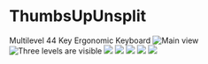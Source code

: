 # ThumbsUpUnsplit
 Multilevel 44 Key Ergonomic Keyboard
![Main view](https://github.com/ak66666/ThumbsUpUnsplit/blob/main/Photos-001%20(12)/20220219_191523.jpg)
![Three levels are visible](https://github.com/ak66666/ThumbsUpUnsplit/blob/main/Photos-001%20(12)/20220219_191651.jpg)
![](https://github.com/ak66666/ThumbsUpUnsplit/blob/main/Photos-001%20(12)/20220219_152609.jpg)
![](https://github.com/ak66666/ThumbsUpUnsplit/blob/main/Photos-001%20(12)/20220219_184854.jpg)
![](https://github.com/ak66666/ThumbsUpUnsplit/blob/main/Photos-001%20(12)/20220219_184909.jpg)
![](https://github.com/ak66666/ThumbsUpUnsplit/blob/main/Photos-001%20(12)/20220219_191540.jpg)
![](https://github.com/ak66666/ThumbsUpUnsplit/blob/main/Photos-001%20(12)/20220219_191637.jpg)

